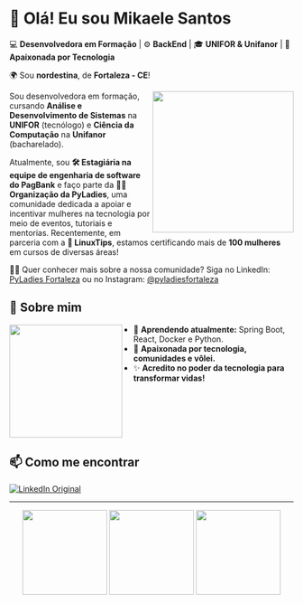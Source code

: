 # 👋 Olá! Eu sou Mikaele Santos

💻 **Desenvolvedora em Formação** | ⚙️ **BackEnd** | 🎓 **UNIFOR & Unifanor** | 🚀 **Apaixonada por Tecnologia**

🌍 Sou **nordestina**, de **Fortaleza - CE**!


<img src="https://media.giphy.com/media/l44Qqz6gO6JiVV3pu/giphy.gif" width="250" align="right">

Sou desenvolvedora em formação, cursando **Análise e Desenvolvimento de Sistemas** na **UNIFOR** (tecnólogo) e **Ciência da Computação** na **Unifanor** (bacharelado).

Atualmente, sou **🛠️ Estagiária na equipe de engenharia de software do PagBank** e faço parte da **🌵🌸 Organização da PyLadies**, uma comunidade dedicada a apoiar e incentivar mulheres na tecnologia por meio de eventos, tutoriais e mentorias. Recentemente, em parceria com a **🐧 LinuxTips**, estamos certificando mais de **100 mulheres** em cursos de diversas áreas!

👩‍💻 Quer conhecer mais sobre a nossa comunidade? Siga no LinkedIn: [PyLadies Fortaleza](https://www.linkedin.com/company/pyladiesfortaleza/?viewAsMember=true) ou no Instagram: [@pyladiesfortaleza](https://www.instagram.com/pyladiesfortaleza/)

## 🚀 Sobre mim
<img src="https://media.giphy.com/media/QTfX9Ejfra3ZmNxh6B/giphy.gif" width="200" align="left" style="margin-right: 20px;">

- 🌱 **Aprendendo atualmente:** Spring Boot, React, Docker e Python.
- 💜 **Apaixonada por tecnologia, comunidades e vôlei.**
- ✨ **Acredito no poder da tecnologia para transformar vidas!**

<div style="clear: both;"></div>

## 📫 Como me encontrar  
[![LinkedIn Original](https://img.shields.io/badge/LinkedIn-MikaeleSantos-blue?style=for-the-badge&logo=linkedin)](https://www.linkedin.com/in/mikaele-s/)  

---


<div align="center">
  <img src="https://media0.giphy.com/media/v1.Y2lkPTc5MGI3NjExd25kd3h4emRiODQzaXJveHVjcTk4dG15bnhlbGI1NmV0bnhkNTlyZyZlcD12MV9pbnRlcm5hbF9naWZfYnlfaWQmY3Q9Zw/fRgwpuil2wHww7OXjT/giphy.gif" width="150">
   <img src="https://media.giphy.com/media/gDPxwdP6SKFnsWDJ2u/giphy.gif" width="150">
  <img src="https://media.giphy.com/media/lJNoBCvQYp7nq/giphy.gif" width="150">
</div>

